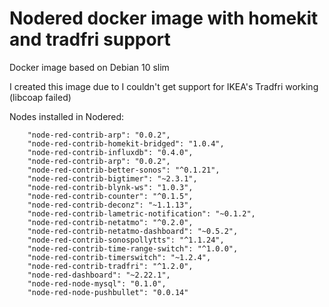 # Nodered docker image with homekit and tradfri support 

Docker image based on Debian 10 slim 

I created this image due to I couldn't get support for IKEA's Tradfri working (libcoap failed)

Nodes installed in Nodered:

        "node-red-contrib-arp": "0.0.2",
        "node-red-contrib-homekit-bridged": "1.0.4",
        "node-red-contrib-influxdb": "0.4.0",
        "node-red-contrib-arp": "0.0.2",
        "node-red-contrib-better-sonos": "^0.1.21",
        "node-red-contrib-bigtimer": "~2.3.1",
        "node-red-contrib-blynk-ws": "1.0.3",
        "node-red-contrib-counter": "^0.1.5",
        "node-red-contrib-deconz": "~1.1.13",
        "node-red-contrib-lametric-notification": "~0.1.2",
        "node-red-contrib-netatmo": "^0.2.0",
        "node-red-contrib-netatmo-dashboard": "~0.5.2",
        "node-red-contrib-sonospollytts": "^1.1.24",
        "node-red-contrib-time-range-switch": "^1.0.0",
        "node-red-contrib-timerswitch": "~1.2.4",
        "node-red-contrib-tradfri": "^1.2.0",
        "node-red-dashboard": "~2.22.1",
        "node-red-node-mysql": "0.1.0",
        "node-red-node-pushbullet": "0.0.14"
